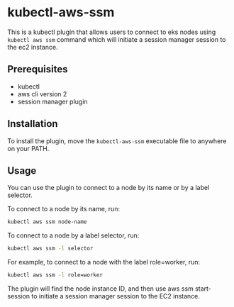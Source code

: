 # kubectl-aws-ssm

This is a kubectl plugin that allows users to connect to eks nodes using `kubectl aws ssm` command which will initiate a session manager session to the ec2 instance.

## Prerequisites

- kubectl
- aws cli version 2
- session manager plugin

## Installation

To install the plugin, move the `kubectl-aws-ssm` executable file to anywhere on your PATH.

## Usage

You can use the plugin to connect to a node by its name or by a label selector.

To connect to a node by its name, run:

```bash
kubectl aws ssm node-name
```

To connect to a node by a label selector, run:

```bash
kubectl aws ssm -l selector
```

For example, to connect to a node with the label role=worker, run:

```bash
kubectl aws ssm -l role=worker
```

The plugin will find the node instance ID, and then use aws ssm start-session to initiate a session manager session to the EC2 instance.